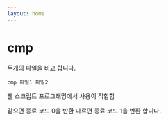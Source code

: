 ```yaml
---
layout: home
---
```


# cmp
두개의 파일을 비교 합니다.

```
cmp 파일1 파일2
```

쉘 스크립트 프로그래밍에서 사용이 적합함

같으면 종료 코드 0을 반환
다르면 종료 코드 1을 반환 합니다.
